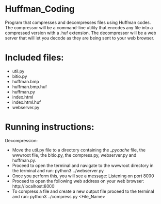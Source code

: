 # Huffman_Coding 
Program that compresses and decompresses files using Huffman codes. 
The compressor will be a command-line utility that encodes any file into a compressed 
version with a .huf extension. The decompressor will be a web server that will let you 
decode as they are being sent to your web browser.
# Included files:
- util.py
- bitio.py
- huffman.bmp
- huffman.bmp.huf
- huffman.py
- index.html
- index.html.huf
- webserver.py
# Running instructions:
Decompression:
- Move the util.py file to a directory containing the __pycache_ file, the wwwroot file, the bitio.py, the compress.py, webserver.py and huffman.py.
- Proceed to open the terminal and navigate to the wwwroot directory in the terminal and run:
	python3 ../webserver.py
- Once you perform this, you will see a message: Listening on port 8000
- Proceed to open the following web address on your web browser: http://localhost:8000
- To compress a file and create a new output file proceed to the terminal and run:
  python3 ../compress.py <File_Name>

